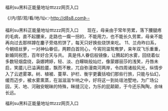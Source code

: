 福利su黑料正能量地址tttzzz网页入口

《/内/部/观/看/地/址👉http://d8s8.com》--

福利su黑料正能量地址tttzzz网页入口　　现在，母亲由于常年劳累，落下腰腿疼的毛病，直不起腰来，走路也一瘸一拐的，不能用力，也不能长久劳累，母亲不能再向过去那样蹲在鏖子旁烙煎饼了，每天只好换些烧饼来吃。
	11、兰舟昨曰系，今朝结丝萝，一对神仙眷侣，两颗白首同心，今宵同温鸳鸯梦，来年双飞乐重重，新婚同祝愿，百年好合天与共。
真是伟人眷侣般镜像，让腾起的水雾，回绕着似多数轻烟盘绕，袅娜娉婷，轻、淡、白矇眬般灿烂，像蒙娜丽莎的浅笑，丹唇未启，笑靥儿已溢满脸靥，飘而不散，兀自弥漫南河两岸，令四周诸般风光，纵情步入了云遮雾罩。树、植被、蔓草、护栏、衡宇更囊括咱们那些行旅，只能与仙幻，缓而迈步，被水雾熏蒸，在滋滋滋乍响之中，好将这一到处瑶池墅地，为广场公园，天、地、河融安眠昧的特殊，眯缝沉沦，为乐的屁颠颠，于今还乐陶陶，余味长远。





福利su黑料正能量地址tttzzz网页入口
